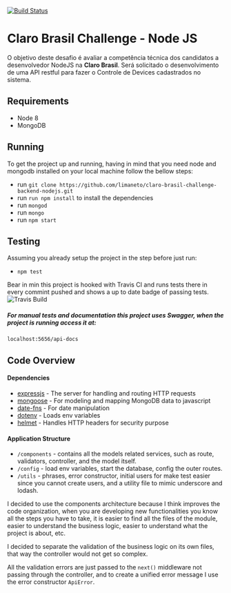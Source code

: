 [![Build Status](https://travis-ci.com/limaneto/claro-brasil-challenge-backend-nodejs.svg?branch=master)](https://travis-ci.com/limaneto/claro-brasil-challenge-backend-nodejs)

Claro Brasil Challenge - Node JS
===================

O objetivo deste desafio é avaliar a competência técnica dos candidatos a desenvolvedor NodeJS na **Claro Brasil**. Será solicitado o desenvolvimento de uma API restful para fazer o Controle de Devices cadastrados no sistema.

## Requirements ##
 - Node 8
 - MongoDB
 
## Running ##
 To get the project up and running, having in mind that you need node and mongodb installed
 on your local machine follow the bellow steps:
  - run ``git clone https://github.com/limaneto/claro-brasil-challenge-backend-nodejs.git``
  - run ``run npm install`` to install the dependencies
  - run ``mongod``
  - run ``mongo``
  - run ``npm start``
  
## Testing ##
  Assuming you already setup the project in the step before just run:
  - ``npm test``
  
  Bear in min this project is hooked with Travis CI and runs tests there in every commint pushed and shows a up to date badge of passing tests.
  <img src="https://docs.google.com/uc?export=download&id=1TsKiC2LvsMhZCVxfFo8t6Ez7590zYgR0" alt="Travis Build"/>
  
##### For manual tests and documentation this project uses Swagger, when the project is running access it at:
  ``localhost:5656/api-docs``
  
## Code Overview ##
  
#### Dependencies ####
- [expressjs](https://github.com/expressjs/express) - The server for handling and routing HTTP requests
- [mongoose](https://github.com/Automattic/mongoose) - For modeling and mapping MongoDB data to javascript
- [date-fns](https://date-fns.org/) - For date manipulation
- [dotenv](https://github.com/motdotla/dotenv) - Loads env variables
- [helmet](https://helmetjs.github.io/) - Handles HTTP headers for security purpose

#### Application Structure
- `/components` - contains all the models related services, such as route, validators, controller, and the model itself.
- `/config` - load env variables, start the database, config the outer routes.
- `/utils` - phrases, error constructor, initial users for make test easier since you cannot create users, and a utility file to mimic underscore and lodash.

I decided to use the components architecture because I think improves the code organization, when you are developing new
functionalities you know all the steps you have to take, it is easier to find all the files of the module,
easier to understand the business logic, easier to understand what the project is about, etc.

I decided to separate the validation of the business logic on its own files, that way the controller would not get so
complex.

All the validation errors are just passed to the ``next()`` middleware not passing through the controller,
and to create a unified error message I use the error constructor ``ApiError``. 
  